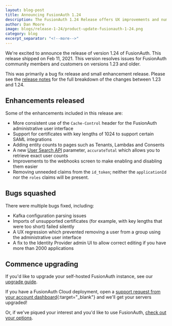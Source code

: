 ```yaml
---
layout: blog-post
title: Announcing FusionAuth 1.24
description: The FusionAuth 1.24 Release offers UX improvements and numerous bug fixes.
author: Dan Moore
image: blogs/release-1-24/product-update-fusionauth-1-24.png
category: blog
excerpt_separator: "<!--more-->"
---
```


We're excited to announce the release of version 1.24 of FusionAuth. This release shipped on Feb 11, 2021. This version resolves issues for FusionAuth community members and customers on versions 1.23 and older.

<!--more-->

This was primarily a bug fix release and small enhancement release. Please see the [release notes](/docs/v1/tech/release-notes/#version-1-24-0) for the full breakdown of the changes between 1.23 and 1.24. 

## Enhancements released

Some of the enhancements included in this release are:

* More consistent use of the `Cache-Control` header for the FusionAuth administrative user interface
* Support for certificates with key lengths of 1024 to support certain SAML integrations
* Adding entity counts to pages such as Tenants, Lambdas and Consents
* A new [User Search API](/docs/v1/tech/apis/users/#search-for-users) parameter, `accurateTotal` which allows you to retrieve exact user counts
* Improvements to the webhooks screen to make enabling and disabling them easier
* Removing unneeded claims from the `id_token`; neither the `applicationId` nor the `roles` claims will be present.

## Bugs squashed

There were multiple bugs fixed, including:

* Kafka configuration parsing issues
* Imports of unsupported certificates (for example, with key lengths that were too short) failed silently
* A UX regression which prevented removing a user from a group using the administrative user interface
* A fix to the Identity Provider admin UI to allow correct editing if you have more than 2000 applications

## Commence upgrading

If you'd like to upgrade your self-hosted FusionAuth instance, see our [upgrade guide](/docs/v1/tech/installation-guide/upgrade/). 

If you have a FusionAuth Cloud deployment, open a [support request from your account dashboard](https://account.fusionauth.io/account/support/){:target="_blank"} and we'll get your servers upgraded! 

Or, if we've piqued your interest and you'd like to use FusionAuth, [check out your options](/pricing/).
